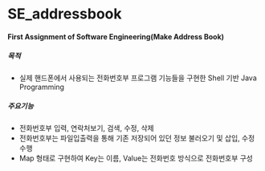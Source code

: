 # SE_addressbook
#### First Assignment of Software Engineering(Make Address Book)
##### 목적
- 실제 핸드폰에서 사용되는 전화번호부 프로그램 기능들을 구현한 Shell 기반 Java Programming
##### 주요기능
- 전화번호부 입력, 연락처보기, 검색, 수정, 삭제
- 전화번호부는 파일입출력을 통해 기존 저장되어 있던 정보 불러오기 및 삽입, 수정 수행
- Map 형태로 구현하여 Key는 이름, Value는 전화번호 방식으로 전화번호부 구성

